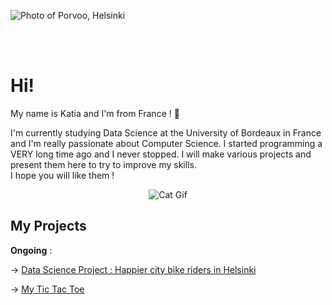 ![Photo of Porvoo, Helsinki](https://github.com/kchardon/pictures/blob/main/banniere.jpg "Photo of Porvoo, Helsinki")

<br><br>
# Hi!
My name is Katia and I'm from France ! 👋
  
I'm currently studying Data Science at the University of Bordeaux in France and I'm really passionate about Computer Science.
I started programming a VERY long time ago and I never stopped. I will make various projects and present them here to try to improve my skills.  
I hope you will like them !

<p align="center">
  <img src="https://c.tenor.com/ADcgmw_-C9QAAAAi/screen-computer-games.gif", title="Cat Gif", alt="Cat Gif">
</p>

## My Projects
  
**Ongoing** :  
  
-> [Data Science Project : Happier city bike riders in Helsinki](https://github.com/kchardon/Data-Science-Project)  

-> [My Tic Tac Toe](https://github.com/kchardon/TIC-TAC-TOE)
